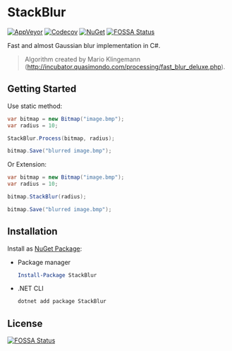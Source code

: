 # StackBlur

[![AppVeyor](https://img.shields.io/appveyor/ci/victoriqueko/stackblur/master.svg)](https://ci.appveyor.com/project/victoriqueko/stackblur/branch/master)
[![Codecov](https://img.shields.io/codecov/c/github/victoriqueko/stackblur/master.svg)](https://codecov.io/gh/victoriqueko/stackblur)
[![NuGet](https://img.shields.io/nuget/vpre/StackBlur.svg)](https://www.nuget.org/packages/StackBlur)
[![FOSSA Status](https://app.fossa.io/api/projects/git%2Bgithub.com%2Fvictoriqueko%2FStackBlur.svg?type=shield)](https://app.fossa.io/projects/git%2Bgithub.com%2Fvictoriqueko%2FStackBlur?ref=badge_shield)

Fast and almost Gaussian blur implementation in C#.

> Algorithm created by Mario Klingemann (http://incubator.quasimondo.com/processing/fast_blur_deluxe.php).

## Getting Started

Use static method:

```C#
var bitmap = new Bitmap("image.bmp");
var radius = 10;

StackBlur.Process(bitmap, radius);

bitmap.Save("blurred image.bmp");
```

Or Extension:

```C#
var bitmap = new Bitmap("image.bmp");
var radius = 10;

bitmap.StackBlur(radius);

bitmap.Save("blurred image.bmp");
```

## Installation

Install as [NuGet Package](https://www.nuget.org/packages/StackBlur):

- Package manager

  ```PowerShell
  Install-Package StackBlur
  ```

- .NET CLI

  ```PowerShell
  dotnet add package StackBlur
  ```


## License
[![FOSSA Status](https://app.fossa.io/api/projects/git%2Bgithub.com%2Fvictoriqueko%2FStackBlur.svg?type=large)](https://app.fossa.io/projects/git%2Bgithub.com%2Fvictoriqueko%2FStackBlur?ref=badge_large)